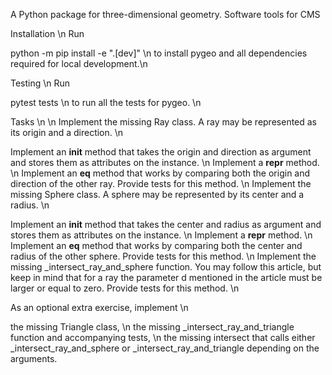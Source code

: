 A Python package for three-dimensional geometry.
Software tools for CMS

Installation \n
Run

python -m pip install -e ".[dev]" \n
to install pygeo and all dependencies required for local development.\n

Testing \n
Run

pytest tests \n
to run all the tests for pygeo. \n

Tasks \n
\n Implement the missing Ray class. A ray may be represented as its origin and a direction. \n

Implement an __init__ method that takes the origin and direction as argument and stores them as attributes on the instance. \n
Implement a __repr__ method. \n
Implement an __eq__ method that works by comparing both the origin and direction of the other ray. Provide tests for this method. \n
Implement the missing Sphere class. A sphere may be represented by its center and a radius. \n

Implement an __init__ method that takes the center and radius as argument and stores them as attributes on the instance. \n
Implement a __repr__ method. \n
Implement an __eq__ method that works by comparing both the center and radius of the other sphere. Provide tests for this method. \n
Implement the missing _intersect_ray_and_sphere function. You may follow this article, but keep in mind that for a ray the parameter d mentioned in the article must be larger or equal to zero. Provide tests for this method. \n

As an optional extra exercise, implement \n

the missing Triangle class, \n
the missing _intersect_ray_and_triangle function and accompanying tests, \n
the missing intersect that calls either _intersect_ray_and_sphere or _intersect_ray_and_triangle depending on the arguments.